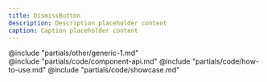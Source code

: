 ```yaml
---
title: DismissButton
description: Description placeholder content
caption: Caption placeholder content
---
```


<section data-tab="Other">
  @include "partials/other/generic-1.md"
</section>

<section data-tab="Code">
  @include "partials/code/component-api.md"
  @include "partials/code/how-to-use.md"
  @include "partials/code/showcase.md"
</section>

